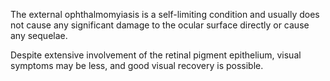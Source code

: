 The external ophthalmomyiasis is a self-limiting condition and usually does not cause any significant damage to the ocular surface directly or cause any sequelae.

Despite extensive involvement of the retinal pigment epithelium, visual symptoms may be less, and good visual recovery is possible.